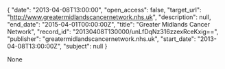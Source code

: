 {
  "date": "2013-04-08T13:00:00", 
  "open_access": false, 
  "target_url": "http://www.greatermidlandscancernetwork.nhs.uk", 
  "description": null, 
  "end_date": "2015-04-01T00:00:00Z", 
  "title": "Greater Midlands Cancer Network", 
  "record_id": "20130408T130000/unLfDqNz316zzexRceKxig==", 
  "publisher": "greatermidlandscancernetwork.nhs.uk", 
  "start_date": "2013-04-08T13:00:00Z", 
  "subject": null
}

None